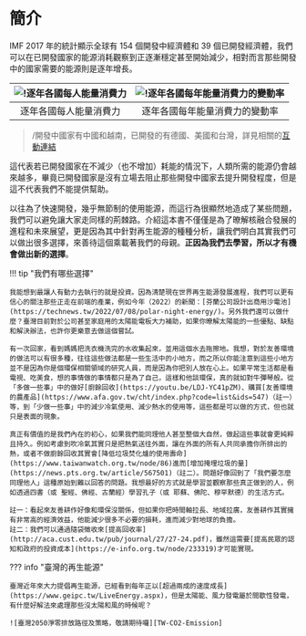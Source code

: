 # 簡介

IMF 2017 年的統計顯示全球有 154 個開發中經濟體和 39 個已開發經濟體，我們可以在已開發國家的能源消耗觀察到正逐漸穩定甚至開始減少，相對而言那些開發中的國家需要的能源則是逐年增長。

| ![!逐年各國每人能量消費力][intro-EnergyConsumption-per] | ![!逐年各國每年能量消費力的變動率][intro-EnergyConsumption-rate] |
| :-: | :-: |
| 逐年各國每人能量消費力 | 逐年各國每年能量消費力的變動率 |

> /開發中國家有中國和越南，已開發的有德國、美國和台灣，詳見相關的[互動連結](https://ourworldindata.org/energy-production-consumption)

這代表若已開發國家在不減少（也不增加）耗能的情況下，人類所需的能源仍會越來越多，畢竟已開發國家是沒有立場去阻止那些開發中國家去提升開發程度，但是這不代表我們不能提供幫助。

以往為了快速開發，幾乎無節制的使用能源，而這行為很顯然地造成了某些問題，我們可以避免讓大家走同樣的荊棘路。介紹這本書不僅僅是為了暸解核融合發展的進程和未來展望，更是因為其中針對再生能源的種種分析，讓我們明白其實我們可以做出很多選擇，來善待這個乘載著我們的母親。**正因為我們去學習，所以才有機會做出新的選擇**。

!!! tip "我們有哪些選擇"

    我能想到最讓人有動力去執行的就是投資。因為清楚現在世界再生能源發展進程，我們可以更有信心的關注那些正走在前端的產業，例如今年（2022）的新聞：[芬蘭公司設計出商用沙電池](https://technews.tw/2022/07/08/polar-night-energy/)。另外我們還可以做什麼？臺灣目前對於公司甚至家庭用的太陽能電板大力補助，如果你暸解太陽能的一些優點、缺點和解決辦法，也許你更樂意去做這個嘗試。

    有一次回家，看到媽媽把洗衣機洗完的水收集起來，並用這個水去拖擦地。我想，對於友善環境的做法可以有很多種，往往這些做法都是一些生活中的小地方，而之所以你能注意到這些小地方並不是因為你是個環保相關領域的研究人員，而是因為你把別人放在心上。如果平常生活都是看電視、吃美食，想的事情做的事情都只是為了自己，這樣和他談環保，真的就如對牛彈琴般。從「多做一些事」中的做好[廚餘回收](https://youtu.be/LDJ-YC41pZM)、購買[友善環境的農產品](https://www.afa.gov.tw/cht/index.php?code=list&ids=547)（註一）等，到「少做一些事」中的減少冷氣使用、減少熱水的使用等，這些都是可以做的方式，但也就只是表面的現象。
    
    真正有價值的是我們內在的初心，如果我們能同理他人甚至整個大自然，做起這些事就會更純粹且持久。例如考慮到吹冷氣其實只是把熱氣送往外面，讓在外面的所有人共同承擔你所排出的熱，或者不做廚餘回收其實會[降低垃圾焚化爐的使用壽命](https://www.taiwanwatch.org.tw/node/86)進而[增加掩埋垃圾的量](https://news.pts.org.tw/article/567501)（註二）。問題好像回到了「我們要怎麼同理他人」這種原始到難以回答的問題。我想最好的方式就是學習並觀察那些真正做到的人，例如透過四書（或 聖經、佛經、古蘭經）學習孔子（或 耶蘇、佛陀、穆罕默德）的生活方式。

    註一：看起來友善耕作好像和環保沒關係，但如果你把時間軸拉長、地域拉廣，友善耕作其實擁有非常高的經濟效益，他能減少很多不必要的損耗，進而減少對地球的負擔。
    註二：我們可以通過隨袋徵收來[提高回收率](http://aca.cust.edu.tw/pub/journal/27/27-24.pdf)，雖然這需要[提高民眾的認知和政府的投資成本](https://e-info.org.tw/node/233319)才可能實現。

??? info "臺灣的再生能源"

    臺灣近年來大力提倡再生能源，已經看到每年正以[超過兩成的速度成長](https://www.geipc.tw/LiveEnergy.aspx)，但是太陽能、風力發電屬於間歇性發電，有什麼好解法來處理那些沒太陽和風的時候呢？

    ![臺灣2050淨零排放路徑及策略，敬請期待囉][TW-CO2-Emission]

[intro-EnergyConsumption-rate]: https://i.imgur.com/lv3ReeR.png
[intro-EnergyConsumption-per]: https://i.imgur.com/J8qOjqg.png
[TW-CO2-Emission]: https://i.imgur.com/BlBDrg9.png
